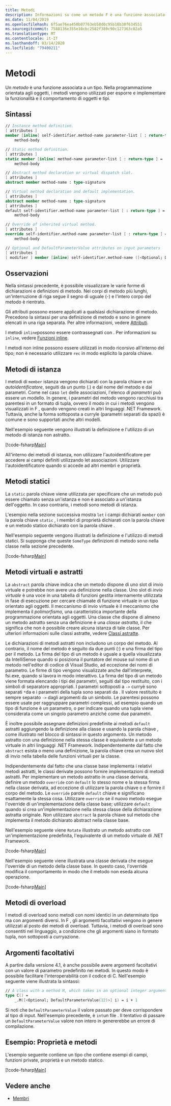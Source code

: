 ```yaml
---
title: Metodi
description: Informazioni su come un metodo F è una funzione associata a un tipo utilizzato per esporre e implementare la funzionalità e il comportamento di oggetti e tipi.
ms.date: 11/04/2019
ms.openlocfilehash: 6f5ae76ea450b07763eb58d0c95b18b30f634551
ms.sourcegitcommit: 7588136e355e10cbc2582f389c90c127363c02a5
ms.translationtype: MT
ms.contentlocale: it-IT
ms.lasthandoff: 03/14/2020
ms.locfileid: "79400211"
---
```

# <a name="methods"></a>Metodi

Un *metodo* è una funzione associata a un tipo. Nella programmazione orientata agli oggetti, i metodi vengono utilizzati per esporre e implementare la funzionalità e il comportamento di oggetti e tipi.

## <a name="syntax"></a>Sintassi

```fsharp
// Instance method definition.
[ attributes ]
member [inline] self-identifier.method-name parameter-list [ : return-type ] =
    method-body

// Static method definition.
[ attributes ]
static member [inline] method-name parameter-list [ : return-type ] =
    method-body

// Abstract method declaration or virtual dispatch slot.
[ attributes ]
abstract member method-name : type-signature

// Virtual method declaration and default implementation.
[ attributes ]
abstract member method-name : type-signature
[ attributes ]
default self-identifier.method-name parameter-list [ : return-type ] =
    method-body

// Override of inherited virtual method.
[ attributes ]
override self-identifier.method-name parameter-list [ : return-type ] =
    method-body

// Optional and DefaultParameterValue attributes on input parameters
[ attributes ]
[ modifier ] member [inline] self-identifier.method-name ([<Optional; DefaultParameterValue( default-value )>] input) [ : return-type ]
```

## <a name="remarks"></a>Osservazioni

Nella sintassi precedente, è possibile visualizzare le varie forme di dichiarazioni e definizioni di metodo. Nei corpi di metodo più lunghi, un'interruzione di riga segue il segno di uguale (-) e l'intero corpo del metodo è rientrato.

Gli attributi possono essere applicati a qualsiasi dichiarazione di metodo. Precedono la sintassi per una definizione di metodo e sono in genere elencati in una riga separata. Per altre informazioni, vedere [Attributi](../attributes.md).

I metodi `inline`possono essere contrassegnati con . Per informazioni su `inline`, vedere [Funzioni inline](../functions/inline-functions.md).

I metodi non inline possono essere utilizzati in modo ricorsivo all'interno del tipo; non è necessario utilizzare `rec` in modo esplicito la parola chiave.

## <a name="instance-methods"></a>Metodi di istanza

I metodi di `member` istanza vengono dichiarati con la parola chiave e un *autoidentificatore*, seguiti da un punto (.) e dal nome del metodo e dai parametri. Come nel caso `let` delle associazioni, l'elenco *di parametri* può essere un modello. In genere, i parametri del metodo vengono racchiusi tra parentesi in un formato di tupla, ovvero il modo in cui i metodi vengono visualizzati in F , quando vengono creati in altri linguaggi .NET Framework. Tuttavia, anche la forma sottoposta a curryle (parametri separati da spazi) è comune e sono supportati anche altri modelli.

Nell'esempio seguente vengono illustrati la definizione e l'utilizzo di un metodo di istanza non astratto.

[!code-fsharp[Main](~/samples/snippets/fsharp/lang-ref-1/snippet3401.fs)]

All'interno dei metodi di istanza, non utilizzare l'autoidentificatore per accedere ai campi definiti utilizzando let associazioni. Utilizzare l'autoidentificatore quando si accede ad altri membri e proprietà.

## <a name="static-methods"></a>Metodi statici

La `static` parola chiave viene utilizzata per specificare che un metodo può essere chiamato senza un'istanza e non è associato a un'istanza dell'oggetto. In caso contrario, i metodi sono metodi di istanza.

L'esempio nella sezione successiva mostra `let` i campi dichiarati `member` con la parola chiave `static` , i membri di proprietà dichiarati con la parola chiave e un metodo statico dichiarato con la parola chiave .

Nell'esempio seguente vengono illustrati la definizione e l'utilizzo di metodi statici. Si supponga che queste `SomeType` definizioni di metodo sono nella classe nella sezione precedente.

[!code-fsharp[Main](~/samples/snippets/fsharp/lang-ref-1/snippet3402.fs)]

## <a name="abstract-and-virtual-methods"></a>Metodi virtuali e astratti

La `abstract` parola chiave indica che un metodo dispone di uno slot di invio virtuale e potrebbe non avere una definizione nella classe. Uno slot di *invio virtuale* è una voce in una tabella di funzioni gestita internamente utilizzata in fase di esecuzione per cercare chiamate di funzione virtuale in un tipo orientato agli oggetti. Il meccanismo di invio virtuale è il meccanismo che implementa il *polimorfismo,* una caratteristica importante della programmazione orientata agli oggetti. Una classe che dispone di almeno un metodo astratto senza una definizione è una *classe astratta*, il che significa che non è possibile creare alcuna istanza di tale classe. Per ulteriori informazioni sulle classi astratte, vedere [Classi astratte](../abstract-classes.md).

Le dichiarazioni di metodi astratti non includono un corpo del metodo. Al contrario, il nome del metodo è seguito da due punti (:) e una firma del tipo per il metodo. La firma del tipo di un metodo è uguale a quella visualizzata da IntelliSense quando si posiziona il puntatore del mouse sul nome di un metodo nell'editor di codice di Visual Studio, ad eccezione dei nomi di parametro. Le firme di tipo vengono visualizzate anche dall'interprete, fsi.exe, quando si lavora in modo interattivo. La firma del tipo di un metodo viene formata elencando i tipi dei parametri, seguiti dal tipo restituito, con i simboli di separatore appropriati. I parametri sottoposti a `->` curryè sono separati `*`da e i parametri della tupla sono separati da . Il valore restituito è sempre separato `->` dagli argomenti da un simbolo. Le parentesi possono essere usate per raggruppare parametri complessi, ad esempio quando un tipo di funzione è un parametro, o per indicare quando una tupla viene considerata come un singolo parametro anziché come due parametri.

È inoltre possibile assegnare definizioni predefinite ai metodi `default` astratti aggiungendo la definizione alla classe e usando la parola chiave , come illustrato nel blocco di sintassi in questo argomento. Un metodo astratto con una definizione nella stessa classe è equivalente a un metodo virtuale in altri linguaggi .NET Framework. Indipendentemente dal fatto che `abstract` esista o meno una definizione, la parola chiave crea un nuovo slot di invio nella tabella delle funzioni virtuali per la classe.

Indipendentemente dal fatto che una classe base implementa i relativi metodi astratti, le classi derivate possono fornire implementazioni di metodi astratti. Per implementare un metodo astratto in una classe derivata, definire un metodo `override` con `default` lo stesso nome e la stessa firma nella classe derivata, ad eccezione di utilizzare la parola chiave o e fornire il corpo del metodo. Le `override` parole `default` chiave e significano esattamente la stessa cosa. Utilizzare `override` se il nuovo metodo esegue l'override di un'implementazione della classe base; utilizzare `default` quando si crea un'implementazione nella stessa classe della dichiarazione astratta originale. Non utilizzare `abstract` la parola chiave sul metodo che implementa il metodo dichiarato abstract nella classe base.

Nell'esempio seguente viene `Rotate` illustrato un metodo astratto con un'implementazione predefinita, l'equivalente di un metodo virtuale di .NET Framework.

[!code-fsharp[Main](~/samples/snippets/fsharp/lang-ref-1/snippet3403.fs)]

Nell'esempio seguente viene illustrata una classe derivata che esegue l'override di un metodo della classe base. In questo caso, l'override modifica il comportamento in modo che il metodo non eseda alcuna operazione.

[!code-fsharp[Main](~/samples/snippets/fsharp/lang-ref-1/snippet3404.fs)]

## <a name="overloaded-methods"></a>Metodi di overload

I metodi di overload sono metodi con nomi identici in un determinato tipo ma con argomenti diversi. In F , gli argomenti facoltativi vengono in genere utilizzati al posto dei metodi di overload. Tuttavia, i metodi di overload sono consentiti nel linguaggio, a condizione che gli argomenti siano in formato tupla, non sottoposti a curryazione.

## <a name="optional-arguments"></a>Argomenti facoltativi

A partire dalla versione 4.1, è anche possibile avere argomenti facoltativi con un valore di parametro predefinito nei metodi.  In questo modo è possibile facilitare l'interoperabilità con il codice di C.  Nell'esempio seguente viene illustrata la sintassi:

```fsharp
// A class with a method M, which takes in an optional integer argument.
type C() =
    _.M([<Optional; DefaultParameterValue(12)>] i) = i + 1
```

Si noti che `DefaultParameterValue` il valore passato per deve corrispondere al tipo di input.  Nell'esempio precedente, è `int`un file .  Il tentativo di passare un `DefaultParameterValue` valore non intero in genererebbe un errore di compilazione.

## <a name="example-properties-and-methods"></a>Esempio: Proprietà e metodi

L'esempio seguente contiene un tipo che contiene esempi di campi, funzioni private, proprietà e un metodo statico.

[!code-fsharp[Main](~/samples/snippets/fsharp/lang-ref-1/snippet3406.fs)]

## <a name="see-also"></a>Vedere anche

- [Membri](index.md)
